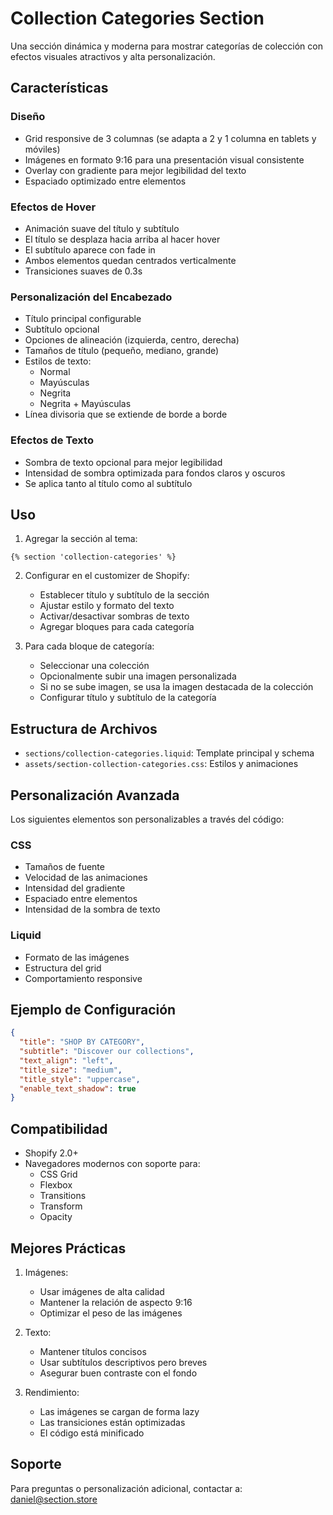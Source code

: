 # Collection Categories Section

Una sección dinámica y moderna para mostrar categorías de colección con efectos visuales atractivos y alta personalización.

## Características

### Diseño
- Grid responsive de 3 columnas (se adapta a 2 y 1 columna en tablets y móviles)
- Imágenes en formato 9:16 para una presentación visual consistente
- Overlay con gradiente para mejor legibilidad del texto
- Espaciado optimizado entre elementos

### Efectos de Hover
- Animación suave del título y subtítulo
- El título se desplaza hacia arriba al hacer hover
- El subtítulo aparece con fade in
- Ambos elementos quedan centrados verticalmente
- Transiciones suaves de 0.3s

### Personalización del Encabezado
- Título principal configurable
- Subtítulo opcional
- Opciones de alineación (izquierda, centro, derecha)
- Tamaños de título (pequeño, mediano, grande)
- Estilos de texto:
  - Normal
  - Mayúsculas
  - Negrita
  - Negrita + Mayúsculas
- Línea divisoria que se extiende de borde a borde

### Efectos de Texto
- Sombra de texto opcional para mejor legibilidad
- Intensidad de sombra optimizada para fondos claros y oscuros
- Se aplica tanto al título como al subtítulo

## Uso

1. Agregar la sección al tema:
```liquid
{% section 'collection-categories' %}
```

2. Configurar en el customizer de Shopify:
   - Establecer título y subtítulo de la sección
   - Ajustar estilo y formato del texto
   - Activar/desactivar sombras de texto
   - Agregar bloques para cada categoría

3. Para cada bloque de categoría:
   - Seleccionar una colección
   - Opcionalmente subir una imagen personalizada
   - Si no se sube imagen, se usa la imagen destacada de la colección
   - Configurar título y subtítulo de la categoría

## Estructura de Archivos

- `sections/collection-categories.liquid`: Template principal y schema
- `assets/section-collection-categories.css`: Estilos y animaciones

## Personalización Avanzada

Los siguientes elementos son personalizables a través del código:

### CSS
- Tamaños de fuente
- Velocidad de las animaciones
- Intensidad del gradiente
- Espaciado entre elementos
- Intensidad de la sombra de texto

### Liquid
- Formato de las imágenes
- Estructura del grid
- Comportamiento responsive

## Ejemplo de Configuración

```json
{
  "title": "SHOP BY CATEGORY",
  "subtitle": "Discover our collections",
  "text_align": "left",
  "title_size": "medium",
  "title_style": "uppercase",
  "enable_text_shadow": true
}
```

## Compatibilidad

- Shopify 2.0+
- Navegadores modernos con soporte para:
  - CSS Grid
  - Flexbox
  - Transitions
  - Transform
  - Opacity

## Mejores Prácticas

1. Imágenes:
   - Usar imágenes de alta calidad
   - Mantener la relación de aspecto 9:16
   - Optimizar el peso de las imágenes

2. Texto:
   - Mantener títulos concisos
   - Usar subtítulos descriptivos pero breves
   - Asegurar buen contraste con el fondo

3. Rendimiento:
   - Las imágenes se cargan de forma lazy
   - Las transiciones están optimizadas
   - El código está minificado

## Soporte

Para preguntas o personalización adicional, contactar a:
[daniel@section.store](mailto:daniel@section.store) 
